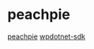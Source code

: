 # peachpie

[peachpie](https://github.com/peachpiecompiler/peachpie)
[wpdotnet-sdk](https://github.com/iolevel/wpdotnet-sdk)
